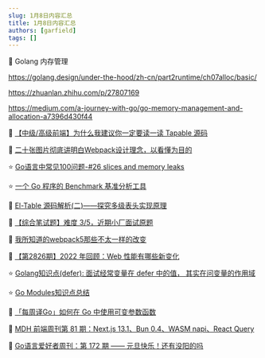 ```yaml
---
slug: 1月8日内容汇总
title: 1月8日内容汇总
authors: [garfield]
tags: []
---
```


📒 Golang 内存管理

https://golang.design/under-the-hood/zh-cn/part2runtime/ch07alloc/basic/

https://zhuanlan.zhihu.com/p/27807169

https://medium.com/a-journey-with-go/go-memory-management-and-allocation-a7396d430f44

📒 [【中级/高级前端】为什么我建议你一定要读一读 Tapable 源码](https://juejin.cn/post/7164175171358556173)

📒 [二十张图片彻底讲明白Webpack设计理念，以看懂为目的](https://juejin.cn/post/7170852747749621791)

⭐️ [Go语言中常见100问题-#26 slices and memory leaks](https://mp.weixin.qq.com/s/TYxqo1BniI-wfKVHQsrjjw)

⭐️ [一个 Go 程序的 Benchmark 基准分析工具](https://mp.weixin.qq.com/s/i1loQpQufni3v4Ho2J6Pgw)

📒 [El-Table 源码解析(二)——探究多级表头实现原理](https://juejin.cn/post/7184309446439338043)

📒 [【综合笔试题】难度 3/5，近期小厂面试原题](https://juejin.cn/post/7184277431790862397)

📒 [我所知道的webpack5那些不太一样的改变](https://mp.weixin.qq.com/s/eLZzA0vlRbiMxwGmxcN5GQ)

📒 [【第2826期】2022 年回顾：Web 性能有哪些新变化](https://mp.weixin.qq.com/s/3iT_3TdupUuWpqt8-cN8EQ)

⭐️ [Golang知识点(defer): 面试经常变量在 defer 中的值， 其实在问变量的作用域](https://mp.weixin.qq.com/s/QlzH18i72pWPm012t7d42Q)

⭐️ [Go Modules知识点总结](https://mp.weixin.qq.com/s/FEPXDMFfvKgmtsymVTWzHw)

📒 [「每周译Go」如何在 Go 中使用可变参数函数](https://mp.weixin.qq.com/s/X0s_y6B9f1ddgfvd9Re6sw)

📒 [MDH 前端周刊第 81 期：Next.js 13.1、Bun 0.4、WASM napi、React Query](https://mp.weixin.qq.com/s/0vEWAFWxI2TZIuQdOplOkQ)

📒 [Go语言爱好者周刊：第 172 期 —— 元旦快乐！还有没阳的吗](https://mp.weixin.qq.com/s/fp_VN7Kj20-tlGGWk8aqcA)
